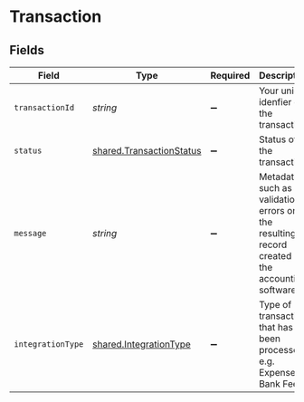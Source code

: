 # Transaction


## Fields

| Field                                                                                          | Type                                                                                           | Required                                                                                       | Description                                                                                    | Example                                                                                        |
| ---------------------------------------------------------------------------------------------- | ---------------------------------------------------------------------------------------------- | ---------------------------------------------------------------------------------------------- | ---------------------------------------------------------------------------------------------- | ---------------------------------------------------------------------------------------------- |
| `transactionId`                                                                                | *string*                                                                                       | :heavy_minus_sign:                                                                             | Your unique idenfier of the transaction.                                                       | aa02271d-ed5f-47f5-be76-778d5905225a                                                           |
| `status`                                                                                       | [shared.TransactionStatus](../../../sdk/models/shared/transactionstatus.md)                    | :heavy_minus_sign:                                                                             | Status of the transaction.                                                                     | Completed                                                                                      |
| `message`                                                                                      | *string*                                                                                       | :heavy_minus_sign:                                                                             | Metadata such as validation errors or the resulting record created in the accounting software. |                                                                                                |
| `integrationType`                                                                              | [shared.IntegrationType](../../../sdk/models/shared/integrationtype.md)                        | :heavy_minus_sign:                                                                             | Type of transaction that has been processed e.g. Expense or Bank Feed.                         | expenses                                                                                       |